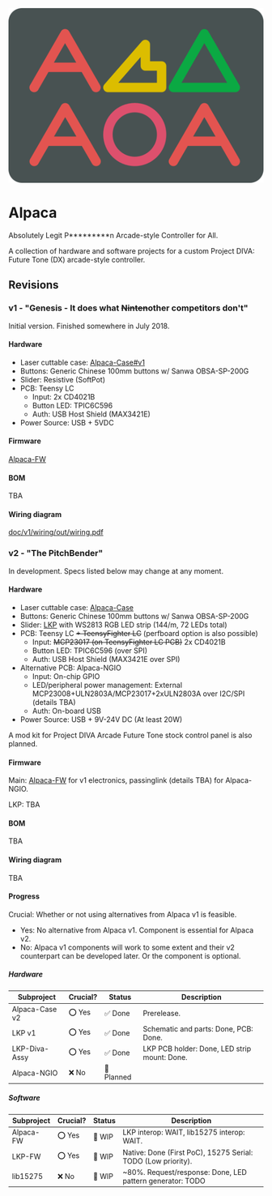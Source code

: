 <p align="center"><img alt="alpaca" src="./alpaca2.webp" /></p>

# Alpaca

Absolutely Legit P\*\*\*\*\*\*\*\*\*n Arcade-style Controller for All.

A collection of hardware and software projects for a custom Project DIVA: Future Tone (DX) arcade-style controller.

## Revisions

### v1 - "Genesis - It does what <strike>Ninten</strike>other competitors don't"

Initial version. Finished somewhere in July 2018.

#### Hardware

- Laser cuttable case: [Alpaca-Case#v1](https://github.com/Project-Alpaca/Alpaca-Case/tree/v1)
- Buttons: Generic Chinese 100mm buttons w/ Sanwa OBSA-SP-200G
- Slider: Resistive (SoftPot)
- PCB: Teensy LC
  - Input: 2x CD4021B
  - Button LED: TPIC6C596
  - Auth: USB Host Shield (MAX3421E)
- Power Source: USB + 5VDC

#### Firmware

[Alpaca-FW](https://github.com/Project-Alpaca/Alpaca-FW)

#### BOM

TBA

#### Wiring diagram

[doc/v1/wiring/out/wiring.pdf](doc/v1/wiring/out/wiring.pdf)

### v2 - "The PitchBender"

In development. Specs listed below may change at any moment.

#### Hardware

- Laser cuttable case: [Alpaca-Case](https://github.com/Project-Alpaca/Alpaca-Case)
- Buttons: Generic Chinese 100mm buttons w/ Sanwa OBSA-SP-200G
- Slider: [LKP](https://github.com/Project-Alpaca/LKP) with WS2813 RGB LED strip (144/m, 72 LEDs total)
- PCB: Teensy LC ~~+ TeensyFighter LC~~ (perfboard option is also possible)
  - Input: ~~MCP23017 (on TeensyFighter LC PCB)~~ 2x CD4021B
  - Button LED: TPIC6C596 (over SPI)
  - Auth: USB Host Shield (MAX3421E over SPI)
- Alternative PCB: Alpaca-NGIO
  - Input: On-chip GPIO
  - LED/peripheral power management: External MCP23008+ULN2803A/MCP23017+2xULN2803A over I2C/SPI (details TBA)
  - Auth: On-board USB
- Power Source: USB + 9V-24V DC (At least 20W)

A mod kit for Project DIVA Arcade Future Tone stock control panel is also planned.

#### Firmware

Main: [Alpaca-FW](https://github.com/Project-Alpaca/Alpaca-FW) for v1 electronics, passinglink (details TBA) for Alpaca-NGIO.

LKP: TBA

#### BOM

TBA

#### Wiring diagram

TBA

#### Progress

Crucial: Whether or not using alternatives from Alpaca v1 is feasible.
- Yes: No alternative from Alpaca v1. Component is essential for Alpaca v2.
- No: Alpaca v1 components will work to some extent and their v2 counterpart can be developed later. Or the component is optional.

##### Hardware

| Subproject | Crucial? | Status | Description |
| ---------- | -------- | ------ | ----------- |
| Alpaca-Case v2 | ⭕ Yes | ✅ Done | Prerelease. |
| LKP v1 | ⭕ Yes | ✅ Done | Schematic and parts: Done, PCB: Done. |
| LKP-Diva-Assy | ⭕ Yes | ✅ Done | LKP PCB holder: Done, LED strip mount: Done. |
| Alpaca-NGIO | ❌ No | 📅 Planned | |

##### Software

| Subproject | Crucial? | Status | Description |
| ---------- | -------- | ------ | ----------- |
| Alpaca-FW | ⭕ Yes | 🚧 WIP | LKP interop: WAIT, lib15275 interop: WAIT. |
| LKP-FW | ⭕ Yes | 🚧 WIP | Native: Done (First PoC), 15275 Serial: TODO (Low priority). |
| lib15275 | ❌ No | 🚧 WIP | ~80%. Request/response: Done, LED pattern generator: TODO |
